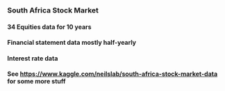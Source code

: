 ### South Africa Stock Market

#### 34 Equities data for 10 years
#### Financial statement data mostly half-yearly
#### Interest rate data

#### See https://www.kaggle.com/neilslab/south-africa-stock-market-data for some more stuff
